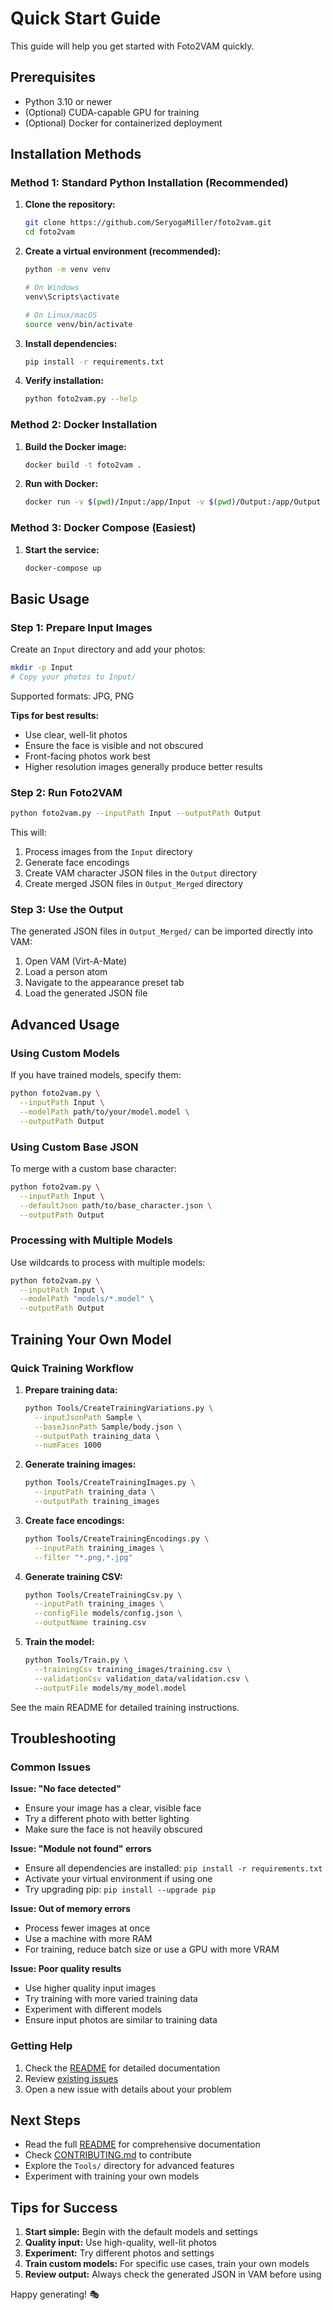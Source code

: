 # Quick Start Guide

This guide will help you get started with Foto2VAM quickly.

## Prerequisites

- Python 3.10 or newer
- (Optional) CUDA-capable GPU for training
- (Optional) Docker for containerized deployment

## Installation Methods

### Method 1: Standard Python Installation (Recommended)

1. **Clone the repository:**
   ```bash
   git clone https://github.com/SeryogaMiller/foto2vam.git
   cd foto2vam
   ```

2. **Create a virtual environment (recommended):**
   ```bash
   python -m venv venv
   
   # On Windows
   venv\Scripts\activate
   
   # On Linux/macOS
   source venv/bin/activate
   ```

3. **Install dependencies:**
   ```bash
   pip install -r requirements.txt
   ```

4. **Verify installation:**
   ```bash
   python foto2vam.py --help
   ```

### Method 2: Docker Installation

1. **Build the Docker image:**
   ```bash
   docker build -t foto2vam .
   ```

2. **Run with Docker:**
   ```bash
   docker run -v $(pwd)/Input:/app/Input -v $(pwd)/Output:/app/Output foto2vam
   ```

### Method 3: Docker Compose (Easiest)

1. **Start the service:**
   ```bash
   docker-compose up
   ```

## Basic Usage

### Step 1: Prepare Input Images

Create an `Input` directory and add your photos:

```bash
mkdir -p Input
# Copy your photos to Input/
```

Supported formats: JPG, PNG

**Tips for best results:**
- Use clear, well-lit photos
- Ensure the face is visible and not obscured
- Front-facing photos work best
- Higher resolution images generally produce better results

### Step 2: Run Foto2VAM

```bash
python foto2vam.py --inputPath Input --outputPath Output
```

This will:
1. Process images from the `Input` directory
2. Generate face encodings
3. Create VAM character JSON files in the `Output` directory
4. Create merged JSON files in `Output_Merged` directory

### Step 3: Use the Output

The generated JSON files in `Output_Merged/` can be imported directly into VAM:

1. Open VAM (Virt-A-Mate)
2. Load a person atom
3. Navigate to the appearance preset tab
4. Load the generated JSON file

## Advanced Usage

### Using Custom Models

If you have trained models, specify them:

```bash
python foto2vam.py \
  --inputPath Input \
  --modelPath path/to/your/model.model \
  --outputPath Output
```

### Using Custom Base JSON

To merge with a custom base character:

```bash
python foto2vam.py \
  --inputPath Input \
  --defaultJson path/to/base_character.json \
  --outputPath Output
```

### Processing with Multiple Models

Use wildcards to process with multiple models:

```bash
python foto2vam.py \
  --inputPath Input \
  --modelPath "models/*.model" \
  --outputPath Output
```

## Training Your Own Model

### Quick Training Workflow

1. **Prepare training data:**
   ```bash
   python Tools/CreateTrainingVariations.py \
     --inputJsonPath Sample \
     --baseJsonPath Sample/body.json \
     --outputPath training_data \
     --numFaces 1000
   ```

2. **Generate training images:**
   ```bash
   python Tools/CreateTrainingImages.py \
     --inputPath training_data \
     --outputPath training_images
   ```

3. **Create face encodings:**
   ```bash
   python Tools/CreateTrainingEncodings.py \
     --inputPath training_images \
     --filter "*.png,*.jpg"
   ```

4. **Generate training CSV:**
   ```bash
   python Tools/CreateTrainingCsv.py \
     --inputPath training_images \
     --configFile models/config.json \
     --outputName training.csv
   ```

5. **Train the model:**
   ```bash
   python Tools/Train.py \
     --trainingCsv training_images/training.csv \
     --validationCsv validation_data/validation.csv \
     --outputFile models/my_model.model
   ```

See the main README for detailed training instructions.

## Troubleshooting

### Common Issues

**Issue: "No face detected"**
- Ensure your image has a clear, visible face
- Try a different photo with better lighting
- Make sure the face is not heavily obscured

**Issue: "Module not found" errors**
- Ensure all dependencies are installed: `pip install -r requirements.txt`
- Activate your virtual environment if using one
- Try upgrading pip: `pip install --upgrade pip`

**Issue: Out of memory errors**
- Process fewer images at once
- Use a machine with more RAM
- For training, reduce batch size or use a GPU with more VRAM

**Issue: Poor quality results**
- Use higher quality input images
- Try training with more varied training data
- Experiment with different models
- Ensure input photos are similar to training data

### Getting Help

1. Check the [README](README.md) for detailed documentation
2. Review [existing issues](https://github.com/SeryogaMiller/foto2vam/issues)
3. Open a new issue with details about your problem

## Next Steps

- Read the full [README](README.md) for comprehensive documentation
- Check [CONTRIBUTING.md](CONTRIBUTING.md) to contribute
- Explore the `Tools/` directory for advanced features
- Experiment with training your own models

## Tips for Success

1. **Start simple:** Begin with the default models and settings
2. **Quality input:** Use high-quality, well-lit photos
3. **Experiment:** Try different photos and settings
4. **Train custom models:** For specific use cases, train your own models
5. **Review output:** Always check the generated JSON in VAM before using

Happy generating! 🎭
